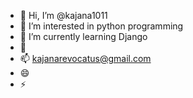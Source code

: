 - 👋 Hi, I’m @kajana1011
- 👀 I’m interested in python programming
- 🌱 I’m currently learning Django
- 💞️
- 📫 kajanarevocatus@gmail.com
- 😄 
- ⚡ 

